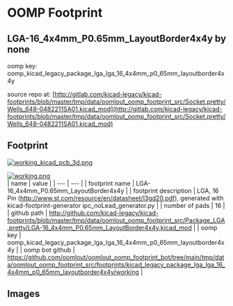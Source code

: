 # OOMP Footprint  
## LGA-16_4x4mm_P0.65mm_LayoutBorder4x4y  by none  
  
oomp key: oomp_kicad_legacy_package_lga_lga_16_4x4mm_p0_65mm_layoutborder4x4y  
  
source repo at: [http://gitlab.com/kicad-legacy/kicad-footprints/blob/master/tmp/data/oomlout_oomp_footprint_src/Socket.pretty/Wells_648-0482211SA01.kicad_mod](http://gitlab.com/kicad-legacy/kicad-footprints/blob/master/tmp/data/oomlout_oomp_footprint_src/Socket.pretty/Wells_648-0482211SA01.kicad_mod)  
## Footprint  
  
[![working_kicad_pcb_3d.png](working_kicad_pcb_3d_600.png)](working_kicad_pcb_3d.png)  
  
[![working.png](working_600.png)](working.png)  
| name | value | 
| --- | --- | 
| footprint name | LGA-16_4x4mm_P0.65mm_LayoutBorder4x4y | 
| footprint description | LGA, 16 Pin (http://www.st.com/resource/en/datasheet/l3gd20.pdf), generated with kicad-footprint-generator ipc_noLead_generator.py | 
| number of pads | 16 | 
| github path | http://github.com/kicad-legacy/kicad-footprints/blob/master/tmp/data/oomlout_oomp_footprint_src/Package_LGA.pretty/LGA-16_4x4mm_P0.65mm_LayoutBorder4x4y.kicad_mod | 
| oomp key | oomp_kicad_legacy_package_lga_lga_16_4x4mm_p0_65mm_layoutborder4x4y | 
| oomp bot github | https://github.com/oomlout/oomlout_oomp_footprint_bot/tree/main/tmp/data/oomlout_oomp_footprint_src/footprints/kicad_legacy_package_lga_lga_16_4x4mm_p0_65mm_layoutborder4x4y/working | 
## Images  

